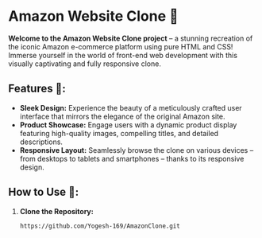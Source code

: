 # Amazon Website Clone 🚀

**Welcome to the Amazon Website Clone project** – a stunning recreation of the iconic Amazon e-commerce platform using pure HTML and CSS! Immerse yourself in the world of front-end web development with this visually captivating and fully responsive clone.

## Features 🌟:

- **Sleek Design:** Experience the beauty of a meticulously crafted user interface that mirrors the elegance of the original Amazon site.
- **Product Showcase:** Engage users with a dynamic product display featuring high-quality images, compelling titles, and detailed descriptions.
- **Responsive Layout:** Seamlessly browse the clone on various devices – from desktops to tablets and smartphones – thanks to its responsive design.

## How to Use 🚀:

1. **Clone the Repository:**
   ```bash
   https://github.com/Yogesh-169/AmazonClone.git
